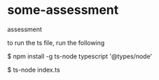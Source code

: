 # some-assessment
assessment

to run the ts file, run the following

$ npm install -g ts-node typescript '@types/node'

$ ts-node index.ts
